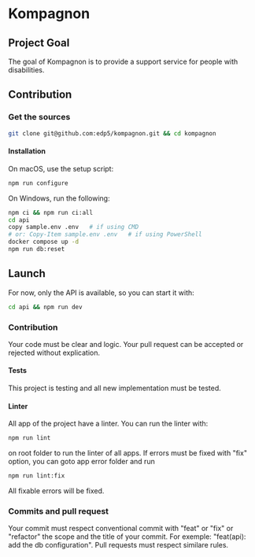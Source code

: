 # Kompagnon

## Project Goal

The goal of Kompagnon is to provide a support service for people with disabilities.

## Contribution

### Get the sources

```bash
git clone git@github.com:edp5/kompagnon.git && cd kompagnon
```

#### Installation

On macOS, use the setup script:

```bash
npm run configure
```

On Windows, run the following:

```bash
npm ci && npm run ci:all
cd api
copy sample.env .env   # if using CMD
# or: Copy-Item sample.env .env   # if using PowerShell
docker compose up -d
npm run db:reset
```

## Launch

For now, only the API is available, so you can start it with:

```bash
cd api && npm run dev
```

### Contribution
Your code must be clear and logic. Your pull request can be accepted or rejected without explication.

#### Tests
This project is testing and all new implementation must be tested.

#### Linter
All app of the project have a linter. You can run the linter with:
```bash
npm run lint
```
on root folder to run the linter of all apps.
If errors must be fixed with "fix" option, you can goto app error folder and run
```bash
npm run lint:fix
```
All fixable errors will be fixed.

### Commits and pull request
Your commit must respect conventional commit with "feat" or "fix" or "refactor" the scope and the title of your commit. For exemple:
"feat(api): add the db configuration".
Pull requests must respect similare rules.
